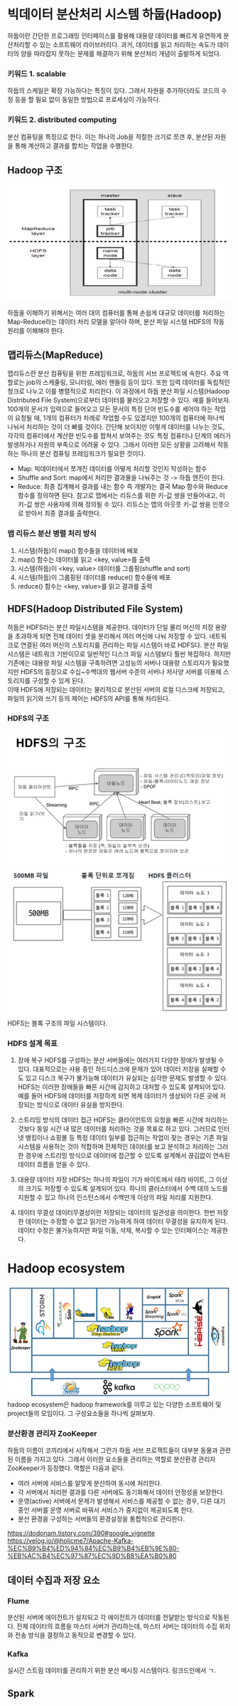 # 빅데이터 분산처리 시스템 하둡(Hadoop)
하둡이란 간단한 프로그래밍 인터페이스를 활용해 대용량 데이터를 빠르게 유연하게 분산처리할 수 있는 소프트웨어 라이브러리다. 과거, 데이터를 읽고 처리하는 속도가 데이터의 양을 따라잡지 못하는 문제를 해결하기 위해 분산처리 개념이 출발하게 되었다.

### 키워드 1. scalable
하둡의 스케일은 확장 가능하다는 특징이 있다. 그래서 자원을 추가하더라도 코드의 수정 등을 할 필요 없이 동일한 방법으로 프로세싱이 가능하다.

### 키워드 2. distributed computing
분산 컴퓨팅을 특징으로 한다. 이는 하나의 Job을 적절한 크기로 쪼갠 후, 분산된 자원을 통해 계산하고 결과를 합치는 작업을 수행한다.

## Hadoop 구조
![img](./img/hadoop-structure.png)

하둡을 이해하기 위해서는 여러 대의 컴퓨터를 통해 손쉽게 대규모 데이터를 처리하는 Map-Reduce라는 데이터 처리 모델을 알아야 하며, 분산 파일 시스템 HDFS의 작동 원리를 이해해야 한다.

## 맵리듀스(MapReduce)
맵리듀스란 분산 컴퓨팅을 위한 프레임워크로, 하둡의 서브 프로젝트에 속한다. 주요 역할로는 job의 스케줄링, 모니터링, 에러 핸들링 등이 있다. 또한 입력 데이터를 독립적인 청크로 나누고 이를 병렬적으로 처리한다. 이 과정에서 하둡 분산 파일 시스템(Hadoop Distributed File System)으로부터 데이터를 불러오고 저장할 수 있다.
예를 들어보자. 100개의 문서가 입력으로 들어오고 모든 문서의 특정 단어 빈도수를 세어야 하는 작업이 요청될 때, 1개의 컴퓨터가 차례로 작업할 수도 있겠지만 100개의 컴퓨터에 하나씩 나눠서 처리하는 것이 더 빠를 것이다. 간단해 보이지만 이렇게 데이터를 나누는 것도, 각각의 컴퓨터에서 계산한 빈도수를 합쳐서 보여주는 것도 특정 컴퓨터나 단계의 에러가 발생하거나 자원의 부족으로 어려울 수 있다. 그래서 이러한 모든 상황을 고려해서 작동하는 하나의 분산 컴퓨팅 프레임워크가 필요한 것이다.

- Map: 빅데이터에서 쪼개진 데이터를 어떻게 처리할 것인지 작성하는 함수
- Shuffle and Sort: map에서 처리한 결과물을 나눠주는 것 -> 하둡 엔진이 한다.
- Reduce: 최종 집계해서 결과를 내는 함수
즉 개발자는 결국 Map 함수와 Reduce 함수를 정의하면 된다. 참고로 맵에서는 리듀스를 위한 키-값 쌍을 만들어내고, 이 키-값 쌍은 사용자에 의해 정의될 수 있다. 리듀스는 맵의 아웃풋 키-값 쌍을 인풋으로 받아서 최종 결과를 출력한다.

### 맵 리듀스 분산 병렬 처리 방식
1. 시스템(하둡)이 map() 함수들을 데이터에 배포
2. map() 함수는 데이터를 읽고 <key, value>를 출력
3. 시스템(하둡)이 <key, value> 데이터를 그룹핑(shuffle and sort)
4. 시스템(하둡)이 그룹핑된 데이터를 reduce() 함수들에 배포
5. reduce() 함수는 <key, value>를 읽고 결과를 출력

## HDFS(Hadoop Distributed File System)
하둡은 HDFS라는 분산 파일시스템을 제공한다. 데이터가 단일 물리 머신의 저장 용량을 초과하게 되면 전체 데이터 셋을 분리해서 여러 머신에 나눠 저장할 수 있다. 네트워크로 연결된 여러 머신의 스토리지를 관리하는 파일 시스템이 바로 HDFS다. 분산 파일 시스템은 네트워크 기반이므로 일반적인 디스크 파일 시스템보다 훨씬 복잡하다. 하지만 기존에는 대용량 파일 시스템을 구축하려면 고성능의 서버나 대용량 스토리지가 필요했지만 HDFS의 등장으로 수십~수백대의 웹서버 수준의 서버나 저사양 서버를 이용헤 스토리지를 구성할 수 있게 된다.   
이때 HDFS에 저장되는 데이터는 물리적으로 분산된 서버의 로컬 디스크에 저장되고, 파일의 읽기와 쓰기 등의 제어는 HDFS의 API를 통해 처리된다. 

### HDFS의 구조
![img](./img/HDFS.png)
![img](./img/HDFS-block.png)
HDFS는 블록 구조의 파일 시스템이다. 

### HDFS 설계 목표
1. 장애 복구
HDFS를 구성하는 분산 서버들에는 여러가지 다양한 장애가 발생될 수 있다. 대표적으로는 사용 중인 하드디스크에 문제가 있어 데이터 저장을 실패할 수도 있고 디스크 복구가 불가능해 데이터가 유실되는 심각한 문제도 발생할 수 있다. HDFS는 이러한 장애들을 빠른 시간에 감지하고 대처할 수 있도록 설계되어 있다. 예를 들어 HDFS에 데이터를 저장하게 되면 복제 데이터가 생상되어 다른 곳에 저장되는 방식으로 데이터 유실을 방지한다.

2. 스트리밍 방식의 데이터 접근
HDFS는 클라이언트의 요청을 빠른 시간에 처리하는 것보다 동일 시간 내 많은 데이터를 처리하는 것을 목표로 하고 있다. 그러므로 인터넷 뱅킹이나 쇼핑몰 등 특정 데이터 일부를 접근하는 작업이 잦는 경우는 기존 파일 시스템을 사용하는 것이 적합하며 전체적인 데이터를 보고 분석하고 처리하는 그러한 경우에 스트리밍 방식으로 데이터에 접근할 수 있도록 설계해서 끊김없이 연속된 데이터 흐름을 얻을 수 있다.

3. 대용량 데이터 저장
HDFS는 하나의 파일이 기가 바이트에서 테라 바이트, 그 이상의 크기도 저장할 수 있도록 설계되어 있다. 하나의 클러스터에서 수백 대의 노드를 지원할 수 있고 하나의 인스턴스에서 수백만개 이상의 파일 처리를 지원한다.

4. 데이터 무결성
데이터무결성이란 저장되는 데이터의 일관성을 의미한다. 한번 저장한 데이터는 수정할 수 없고 읽기만 가능하게 하여 데이터 무결성을 유지하게 된다. 데이터 수정은 불가능하지만 파일 이동, 삭제, 복사할 수 있는 인터페이스는 제공한다.

# Hadoop ecosystem
![img](./img/hadoop-ecosystem.png)
hadoop ecosystem은 hadoop framework를 이루고 있는 다양한 소프트웨어 및 project들의 모임이다. 그 구성요소들을 하나씩 살펴보자.

### 분산환경 관리자 ZooKeeper
하둡의 이름이 코끼리에서 시작해서 그런가 하둡 서브 프로젝트들이 대부분 동물과 관련된 이름을 가지고 있다. 그래서 이러한 요소들을 관리하는 역할로 분산환경 관리자 ZooKeeper가 등장했다. 역할은 다음과 같다.
- 여러 서버에 서비스를 알맞게 분산하여 동시에 처리한다.
- 각 서버에서 처리한 결과를 다른 서버에도 동기화해서 데이터 안정성을 보장한다.
- 운영(active) 서버에서 문제가 발생해서 서비스를 제공할 수 없는 경우, 다른 대기 중인 서버를 운영 서버로 바꿔서 서비스가 중지없이 제공되도록 한다.
- 분산 환경을 구성하는 서버들의 환경설정을 통합적으로 관리한다.

https://dodonam.tistory.com/390#google_vignette
https://velog.io/@holicme7/Apache-Kafka-%EC%B9%B4%ED%94%84%EC%B9%B4%EB%9E%80-%EB%AC%B4%EC%97%87%EC%9D%B8%EA%B0%80

## 데이터 수집과 저장 요소
### Flume
분산된 서버에 에이전트가 설치되고 각 에이전트가 데이터를 전달받는 방식으로 작동된다. 전체 데이터의 흐름을 마스터 서버가 관리하는데, 마스터 서버는 데이터의 수집 위치와 전송 방식을 결정하고 동적으로 변경할 수 있다.

### Kafka
실시간 스트림 데이터를 관리하기 위한 분산 메시징 시스템이다. 링크드인에서 ㄱ.

## Spark

